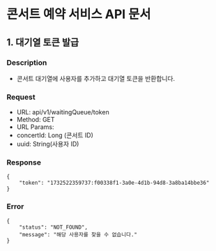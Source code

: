
# 콘서트 예약 서비스 API 문서 


## 1. 대기열 토큰 발급

### Description
- 콘서트 대기열에 사용자를 추가하고 대기열 토큰을 반환합니다.

### Request
- URL: api/v1/waitingQueue/token
- Method: GET
- URL Params:
- concertId: Long (콘서트 ID)
- uuid: String(사용자 ID)

### Response
```
{
    "token": "1732522359737:f00338f1-3a0e-4d1b-94d8-3a8ba14bbe36"
}

```

### Error
```
{
    "status": "NOT_FOUND",
    "message": "해당 사용자를 찾을 수 없습니다."
}
```
